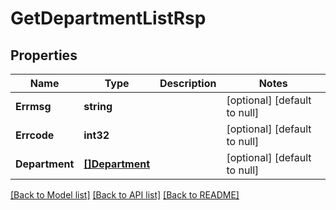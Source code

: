 # GetDepartmentListRsp

## Properties
Name | Type | Description | Notes
------------ | ------------- | ------------- | -------------
**Errmsg** | **string** |  | [optional] [default to null]
**Errcode** | **int32** |  | [optional] [default to null]
**Department** | [**[]Department**](Department.md) |  | [optional] [default to null]

[[Back to Model list]](../README.md#documentation-for-models) [[Back to API list]](../README.md#documentation-for-api-endpoints) [[Back to README]](../README.md)



